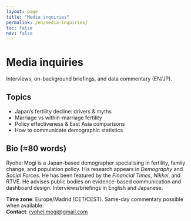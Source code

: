 ```yaml
---
layout: page
title: "Media inquiries"
permalink: /en/media-inquiries/
toc: false
nav: false
---
```


# Media inquiries
Interviews, on-background briefings, and data commentary (EN/JP).

## Topics
- Japan’s fertility decline: drivers & myths  
- Marriage vs within-marriage fertility  
- Policy effectiveness & East Asia comparisons  
- How to communicate demographic statistics

## Bio (≈80 words)
Ryohei Mogi is a Japan-based demographer specialising in fertility, family change, and population policy. His research appears in *Demography* and *Social Forces*. He has been featured by the *Financial Times*, *Nikkei*, and RTVE. He advises public bodies on evidence-based communication and dashboard design. Interviews/briefings in English and Japanese.

**Time zone**: Europe/Madrid (CET/CEST). Same-day commentary possible when available.  
**Contact**: ryohei.mogi@gmail.com